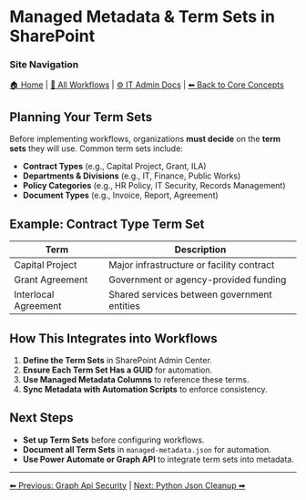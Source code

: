<!-- description: Documentation about Managed Metadata & Term Sets in SharePoint for Your Organization. -->

# Managed Metadata & Term Sets in SharePoint

### Site Navigation
[🏠 Home](../../README.md) | [📂 All Workflows](../../users/users.md) | [⚙ IT Admin Docs](../../it-admins/README.md) | [⬅ Back to Core Concepts](../README.md)

## Planning Your Term Sets
Before implementing workflows, organizations **must decide** on the **term sets** they will use. Common term sets include:
- **Contract Types** (e.g., Capital Project, Grant, ILA)
- **Departments & Divisions** (e.g., IT, Finance, Public Works)
- **Policy Categories** (e.g., HR Policy, IT Security, Records Management)
- **Document Types** (e.g., Invoice, Report, Agreement)

## Example: Contract Type Term Set
| **Term** | **Description** |
|----------|---------------|
| Capital Project | Major infrastructure or facility contract |
| Grant Agreement | Government or agency-provided funding |
| Interlocal Agreement | Shared services between government entities |

## How This Integrates into Workflows
1. **Define the Term Sets** in SharePoint Admin Center.
2. **Ensure Each Term Set Has a GUID** for automation.
3. **Use Managed Metadata Columns** to reference these terms.
4. **Sync Metadata with Automation Scripts** to enforce consistency.

## Next Steps
- **Set up Term Sets** before configuring workflows.
- **Document all Term Sets** in `managed-metadata.json` for automation.
- **Use Power Automate or Graph API** to integrate term sets into metadata.

---

[⬅ Previous: Graph Api Security](graph-api-security.md) | [Next: Python Json Cleanup ➡](python-json-cleanup.md)